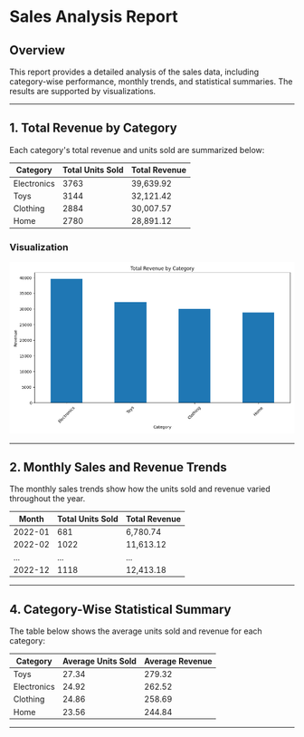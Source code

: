 # Sales Analysis Report

## Overview
This report provides a detailed analysis of the sales data, including category-wise performance, monthly trends, and statistical summaries. The results are supported by visualizations.

---

## 1. Total Revenue by Category
Each category's total revenue and units sold are summarized below:

| Category       | Total Units Sold | Total Revenue |
|----------------|------------------|---------------|
| Electronics    | 3763             | 39,639.92     |
| Toys           | 3144             | 32,121.42     |
| Clothing       | 2884             | 30,007.57     |
| Home           | 2780             | 28,891.12     |

### Visualization
![Total Revenue by Category](images/category_revenue.png)

---

## 2. Monthly Sales and Revenue Trends
The monthly sales trends show how the units sold and revenue varied throughout the year.

| Month          | Total Units Sold | Total Revenue |
|----------------|------------------|---------------|
| 2022-01        | 681              | 6,780.74      |
| 2022-02        | 1022             | 11,613.12     |
| ...            | ...              | ...           |
| 2022-12        | 1118             | 12,413.18     |

---

## 4. Category-Wise Statistical Summary
The table below shows the average units sold and revenue for each category:

| Category       | Average Units Sold | Average Revenue |
|----------------|---------------------|-----------------|
| Toys           | 27.34              | 279.32          |
| Electronics    | 24.92              | 262.52          |
| Clothing       | 24.86              | 258.69          |
| Home           | 23.56              | 244.84          |

---
